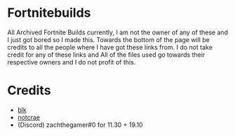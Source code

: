 # Fortnitebuilds
All Archived Fortnite Builds currently, I am not the owner of any of these and I just got bored so I made this. Towards the bottom of the page will be credits to all the people where I have got these links from. I do not take credit for any of these links and All of the files used go towards their respective owners and I do not profit of this.  
# Credits 
- [blk](https://github.com/simplyblk/) 
- [notcrae](https://github.com/notkrae)
- (Discord) zachthegamer#0 for 11.30 + 19.10


